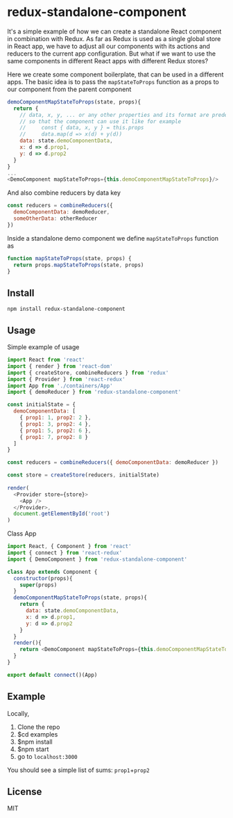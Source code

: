 # redux-standalone-component

It's a simple example of how we can create a standalone React component in combination with Redux.
As far as Redux is used as a single global store in React app, we have to adjust all our components with its actions and reducers to the current app configuration.
But what if we want to use the same components in different React apps with different Redux stores? 

Here we create some component boilerplate, that can be used in a different apps.
The basic idea is to pass the `mapStateToProps` function as a props to our component from the parent component
```js
demoComponentMapStateToProps(state, props){
  return {
    // data, x, y, ... or any other properties and its format are predefined by the component
    // so that the component can use it like for example
    //     const { data, x, y } = this.props
    //     data.map(d => x(d) + y(d)) 
    data: state.demoComponentData,
    x: d => d.prop1,
    y: d => d.prop2
  }
}
...
<DemoComponent mapStateToProps={this.demoComponentMapStateToProps}/>
```
And also combine reducers by data key
```js
const reducers = combineReducers({ 
  demoComponentData: demoReducer,
  someOtherData: otherReducer   
})
```

Inside a standalone demo component we define `mapStateToProps` function as
```js
function mapStateToProps(state, props) {
  return props.mapStateToProps(state, props)
}
```

## Install

    npm install redux-standalone-component
    
## Usage

Simple example of usage

```js
import React from 'react'
import { render } from 'react-dom'
import { createStore, combineReducers } from 'redux'
import { Provider } from 'react-redux'
import App from './containers/App'
import { demoReducer } from 'redux-standalone-component'

const initialState = {
  demoComponentData: [
    { prop1: 1, prop2: 2 },
    { prop1: 3, prop2: 4 },
    { prop1: 5, prop2: 6 },
    { prop1: 7, prop2: 8 }
  ]
}

const reducers = combineReducers({ demoComponentData: demoReducer })

const store = createStore(reducers, initialState)
    
render(
  <Provider store={store}>
    <App />
  </Provider>,
  document.getElementById('root')
)
```

Class App
```js
import React, { Component } from 'react'
import { connect } from 'react-redux'
import { DemoComponent } from 'redux-standalone-component'

class App extends Component {
  constructor(props){
    super(props)
  }
  demoComponentMapStateToProps(state, props){
    return {
      data: state.demoComponentData,
      x: d => d.prop1,
      y: d => d.prop2
    }
  }
  render(){
    return <DemoComponent mapStateToProps={this.demoComponentMapStateToProps}/>
  }
}

export default connect()(App)
```    

## Example
Locally,

1. Clone the repo
2. $cd examples
2. $npm install
3. $npm start
4. go to `localhost:3000` 

You should see a simple list of sums: `prop1`+`prop2`

## License
MIT